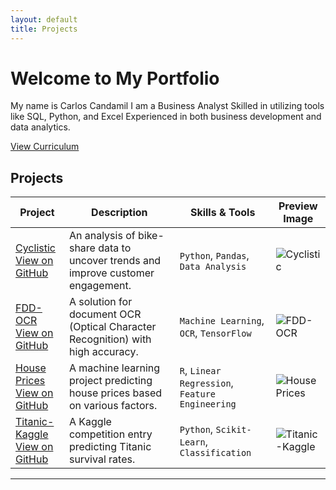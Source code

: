 ```yaml
---
layout: default
title: Projects
---
```


# Welcome to My Portfolio

My name is Carlos Candamil I am a Business Analyst Skilled in utilizing tools like SQL, Python, and Excel Experienced in both business development and data analytics.

[View Curriculum](projects/Curriculum/README.md)

## Projects

| Project         | Description                          | Skills & Tools                   | Preview Image                     |
|------------------|--------------------------------------|-----------------------------------|------------------------------------|
| [Cyclistic](projects/Cyclistic/README.md) <br> [View on GitHub](https://github.com/CarlosCandamil/Cyclistic) | An analysis of bike-share data to uncover trends and improve customer engagement. | `Python`, `Pandas`, `Data Analysis` | ![Cyclistic](projects/Cyclistic/Dashboard2.png) |
| [FDD-OCR](projects/FDD-OCR/README.md) <br> [View on GitHub](https://github.com/CarlosCandamil/FDD-OCR) | A solution for document OCR (Optical Character Recognition) with high accuracy. | `Machine Learning`, `OCR`, `TensorFlow` | ![FDD-OCR](projects/FDD-OCR/image.jpg) |
| [House Prices](projects/House_Prices/README.md) <br> [View on GitHub](https://github.com/CarlosCandamil/House_Prices) | A machine learning project predicting house prices based on various factors. | `R`, `Linear Regression`, `Feature Engineering` | ![House Prices](projects/House_Prices/Houses_20pc_22_1.png) |
| [Titanic-Kaggle](projects/Titanic-Kaggle/README.md) <br> [View on GitHub](https://github.com/CarlosCandamil/Titanic-Kaggle) | A Kaggle competition entry predicting Titanic survival rates. | `Python`, `Scikit-Learn`, `Classification` | ![Titanic-Kaggle](projects/Titanic-Kaggle/image.jpg) |

---
